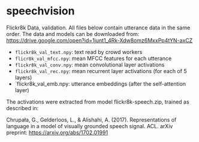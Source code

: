 # speechvision



Flickr8k Data, validation. All files below contain utterance data in the same order.
The data and models can be downloaded from: https://drive.google.com/open?id=1junt1_4Rk-Xdw8omz6MxxPp4tYN-axCZ


- `flickr8k_val_text.npy`: text read by crowd workers
- `flicr8k_val_mfcc.npy`: mean MFCC features for each utterance
- `flickr8k_val_conv.npy`: mean convolutional layer activations
- `flickr8k_val_rec.npy`: mean recurrent layer activations (for each of 5 layers)
- `flickr8k_val_emb.npy: utterance embeddings (after the self-attention layer)

The activations were extracted from model flickr8k-speech.zip, trained as described in:

Chrupała, G., Gelderloos, L., & Alishahi, A. (2017). Representations of language in a model of visually grounded speech signal. ACL. arXiv preprint: https://arxiv.org/abs/1702.01991


